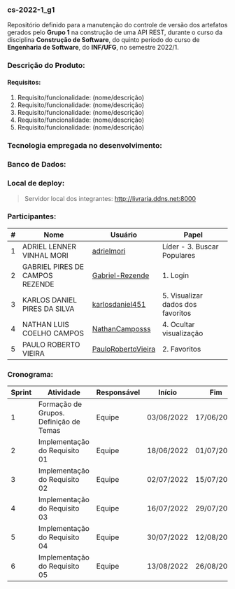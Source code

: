 ### cs-2022-1_g1
Repositório definido para a manutenção do controle de versão dos artefatos gerados pelo **Grupo 1** na construção de uma API REST, durante o curso da disciplina **Construção de Software**, do quinto período do curso de **Engenharia de Software**, do **INF/UFG**, no semestre 2022/1.

### Descrição do Produto:

#### Requisitos:
1. Requisito/funcionalidade: (nome/descrição)
2. Requisito/funcionalidade: (nome/descrição)
3. Requisito/funcionalidade: (nome/descrição)
4. Requisito/funcionalidade: (nome/descrição)
5. Requisito/funcionalidade: (nome/descrição)

### Tecnologia empregada no desenvolvimento:

### Banco de Dados:

### Local de deploy:

> Servidor local dos integrantes: http://livraria.ddns.net:8000

### Participantes:
|#|Nome|Usuário|Papel|
|---|---|---|---|
|1|ADRIEL LENNER VINHAL MORI|[adrielmori](https://github.com/adrielmori)| Líder - 3. Buscar Populares |
|2|GABRIEL PIRES DE CAMPOS REZENDE|[Gabriel-Rezende](https://github.com/Gabriel-Rezende)|  1. Login  |
|3|KARLOS DANIEL PIRES DA SILVA|[karlosdaniel451](https://github.com/karlosdaniel451)|  5. Visualizar dados dos favoritos  |
|4|NATHAN LUIS COELHO CAMPOS|[NathanCamposss](https://github.com/NathanCamposss)|  4. Ocultar visualização  |
|5|PAULO ROBERTO VIEIRA|[PauloRobertoVieira](https://github.com/PauloRobertoVieira)|  2. Favoritos  |


### Cronograma:
|Sprint|Atividade|Responsável|Início|Fim|Situação|Avaliação|
|---|---|---|---|---|---|---|
|1|Formação de Grupos. Definição de Temas|Equipe|03/06/2022|17/06/2022|Concluída|22/06/2022|
|2|Implementação do Requisito 01|Equipe|18/06/2022|01/07/2022|Concluído|06/07/2022|
|3|Implementação do Requisito 02|Equipe|02/07/2022|15/07/2022|A fazer|20/07/2022|
|4|Implementação do Requisito 03|Equipe|16/07/2022|29/07/2022|A fazer|03/08/2022|
|5|Implementação do Requisito 04|Equipe|30/07/2022|12/08/2022|A fazer|17/08/2022|
|6|Implementação do Requisito 05|Equipe|13/08/2022|26/08/2022|A fazer|31/08/2022|
